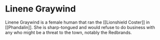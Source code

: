 # Linene Graywind
Linene Graywind is a female human that ran the [[Lionshield Coster]] in [[Phandalin]]. She is sharp-tongued and would refuse to do business with any who might be a threat to the town, notably the Redbrands.